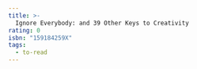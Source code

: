 ```yaml
---
title: >-
  Ignore Everybody: and 39 Other Keys to Creativity
rating: 0
isbn: "159184259X"
tags:
  - to-read
---
```


